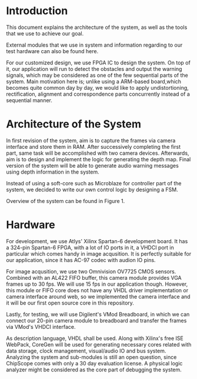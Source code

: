 # Introduction #
This document explains the architecture of the system, as well as the tools that we use to achieve our goal.

External modules that we use in system and information regarding to our test hardware can also be found here.

For our customized design, we use FPGA IC to design the system. On top of it, our application will run to detect the obstacles and output the warning signals, which may be considered as one of the few sequential parts of the system. Main motivation here is; unlike using a ARM-based board,which becomes quite common day by day, we would like to apply undistortioning, rectification, alignment and  correspondence parts concurrently instead of a sequential manner.


# Architecture of the System #

In first revision of the system, aim is to capture the frames via camera interface and store them in RAM. After successively completing the first part, same task will be accomplished with two camera devices. Afterwards, aim is to design and implement the logic for generating the depth map. Final version of the system will be able to generate audio warning messages using depth information in the system.

Instead of using a soft-core such as Microblaze for controller part of the system, we decided to write our own control logic by designing a FSM.

Overview of the system can be found in Figure 1.

# Hardware #

For development, we use Atlys' Xilinx Spartan-6 development board. It has a 324-pin Spartan-6 FPGA, with a lot of IO ports in it, a VHDCI port in particular which comes handy in image acqusition. It is perfectly suitable for our application, since it has AC-97 codec with audion IO pins.

For image acqusition, we use two Omnivision OV7725 CMOS sensors. Combined with an AL422 FIFO buffer, this camera module provides VGA frames up to 30 fps. We will use 15 fps in our application though. However, this module or FIFO core does not have any VHDL driver implementation or camera interface around web, so we implemented the camera interface and it will be our first open source core in this repository.

Lastly, for testing, we will use Digilent's VMod Breadboard, in which we can connect our 20-pin camera module to breadboard and transfer the frames via VMod's VHDCI interface.

As description language, VHDL shall be used. Along with Xilinx's free ISE WebPack, CoreGen will be used for generating necessary cores related with data storage, clock management, visual/audio IO and bus system. Analyzing the system and sub-modules is still an open question, since ChipScope comes with only a 30 day evaluation license. A physical logic analyzer might be considered as the core part of debugging the system.

